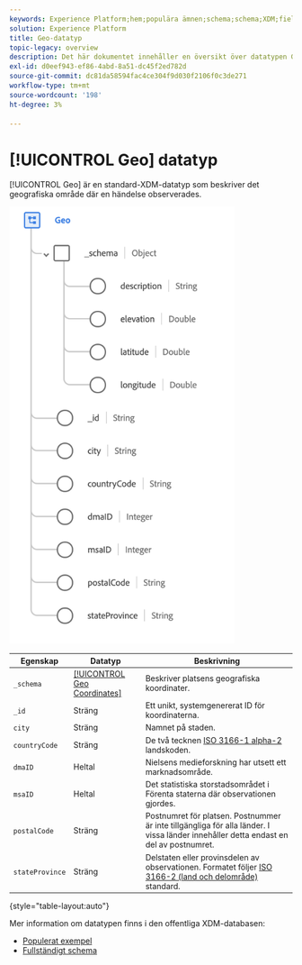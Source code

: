 ```yaml
---
keywords: Experience Platform;hem;populära ämnen;schema;schema;XDM;fields;schemas;Schemas;geo;datatype;data type;data type;
solution: Experience Platform
title: Geo-datatyp
topic-legacy: overview
description: Det här dokumentet innehåller en översikt över datatypen Geo XDM.
exl-id: d0eef943-ef86-4abd-8a51-dc45f2ed782d
source-git-commit: dc81da58594fac4ce304f9d030f2106f0c3de271
workflow-type: tm+mt
source-wordcount: '198'
ht-degree: 3%

---
```


# [!UICONTROL Geo] datatyp

[!UICONTROL Geo] är en standard-XDM-datatyp som beskriver det geografiska område där en händelse observerades.

<img src="../images/data-types/geo.png" width="400" /><br />

| Egenskap | Datatyp | Beskrivning |
| --- | --- | --- |
| `_schema` | [[!UICONTROL Geo Coordinates]](./geo-coordinates.md) | Beskriver platsens geografiska koordinater. |
| `_id` | Sträng | Ett unikt, systemgenererat ID för koordinaterna. |
| `city` | Sträng | Namnet på staden. |
| `countryCode` | Sträng | De två tecknen <a href="https://datahub.io/core/country-list">ISO 3166-1 alpha-2</a> landskoden. |
| `dmaID` | Heltal | Nielsens medieforskning har utsett ett marknadsområde. |
| `msaID` | Heltal | Det statistiska storstadsområdet i Förenta staterna där observationen gjordes. |
| `postalCode` | Sträng | Postnumret för platsen. Postnummer är inte tillgängliga för alla länder. I vissa länder innehåller detta endast en del av postnumret. |
| `stateProvince` | Sträng | Delstaten eller provinsdelen av observationen. Formatet följer [ISO 3166-2 (land och delområde)](https://www.unece.org/cefact/locode/subdivisions.html) standard. |

{style=&quot;table-layout:auto&quot;}

Mer information om datatypen finns i den offentliga XDM-databasen:

* [Populerat exempel](https://github.com/adobe/xdm/blob/master/components/datatypes/demographic/geo.example.1.json)
* [Fullständigt schema](https://github.com/adobe/xdm/blob/master/components/datatypes/demographic/geo.schema.json)
